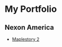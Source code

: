 # My Portfolio
<h2>Nexon America</h2>
<ul>
  <li>
    <a target="_blank" href="https://sergiusmuzzz.github.io/portfolio/maplestory2/" >Maplestory 2</a>
  </li>
</ul>

